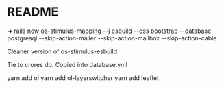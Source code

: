 # README

➜ rails new os-stimulus-mapping --j esbuild --css bootstrap --database postgresql --skip-action-mailer --skip-action-mailbox --skip-action-cable

Cleaner version of os-stimulus-esbuild

Tie to crores db. Copied into database.yml

yarn add ol
yarn add ol-layerswitcher
yarn add leaflet
